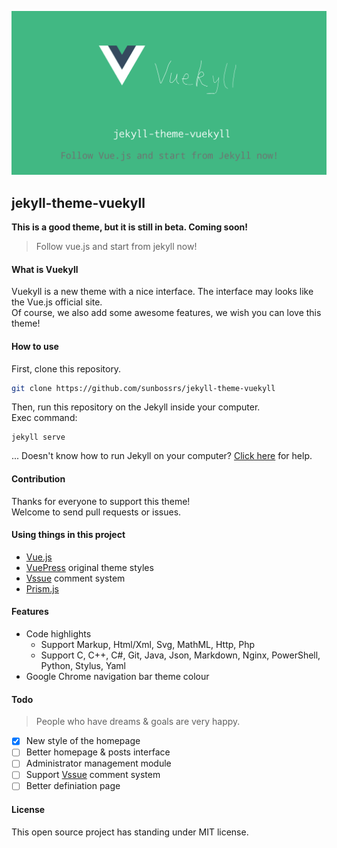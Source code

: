 ![Header](/img/readme_img.png)
## jekyll-theme-vuekyll
**This is a good theme, but it is still in beta. Coming soon!**
> Follow vue.js and start from jekyll now! 

#### What is Vuekyll
Vuekyll is a new theme with a nice interface. The interface may looks like the Vue.js official site.  
Of course, we also add some awesome features, we wish you can love this theme!

#### How to use
First, clone this repository.
```bash
git clone https://github.com/sunbossrs/jekyll-theme-vuekyll
```
Then, run this repository on the Jekyll inside your computer.  
Exec command:
```
jekyll serve
```
... Doesn't know how to run Jekyll on your computer? [Click here](https://jekyllrb.com/) for help.

#### Contribution
Thanks for everyone to support this theme!  
Welcome to send pull requests or issues.

#### Using things in this project
- [Vue.js](https://vuejs.org/)
- [VuePress](https://vuepress.js.org/) original theme styles
- [Vssue](https://vssue.js.org/) comment system
- [Prism.js](https://prismjs.com/)

#### Features
- Code highlights
  - Support Markup, Html/Xml, Svg, MathML, Http, Php
  - Support C, C++, C#, Git, Java, Json, Markdown, Nginx, PowerShell, Python, Stylus, Yaml
- Google Chrome navigation bar theme colour

#### Todo
> People who have dreams & goals are very happy.
- [x] New style of the homepage
- [ ] Better homepage & posts interface
- [ ] Administrator management module
- [ ] Support [Vssue](https://vssue.js.org) comment system
- [ ] Better definiation page

#### License
This open source project has standing under MIT license.
